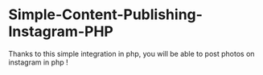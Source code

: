 # Simple-Content-Publishing-Instagram-PHP
Thanks to this simple integration in php, you will be able to post photos on instagram in php !
